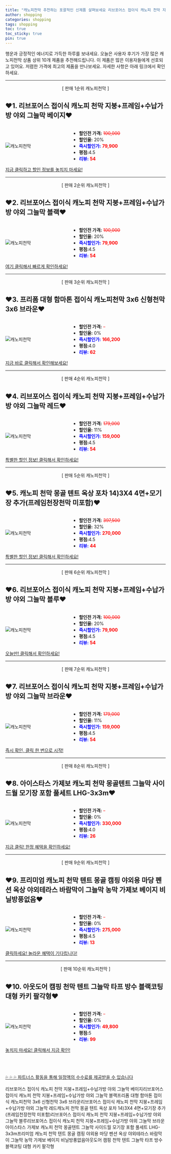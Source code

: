 ```yaml
---
title: "캐노피천막 추천하는 포괄적인 신제품 살펴보세요 리브포어스 접이식 캐노피 천막 지붕+프레임+수납가방"
author: shopping
categories: shopping
tags: shopping
toc: true
toc_sticky: true
pin: true
---
```

행운과 긍정적인 에너지로 가득한 하루를 보내세요. 오늘은 사용자 후기가 가장 많은 캐노피천막 상품 상위 10개 제품을 추천해드립니다. 이 제품은 많은 이용자들에게 선호되고 있어요. 저렴한 가격에 최고의 제품을 만나보세요. 자세한 사항은 아래 링크에서 확인하세요.

---
<p class="toplist" style="margin: 0 auto; display: block; width: fit-content;">[ 판매 1순위 캐노피천막 ]</p>

<h2><strong>❤️1. 리브포어스 접이식 캐노피 천막 지붕+프레임+수납가방 야외 그늘막 베이지❤️</strong></h2>

<div style="display: flex; align-items: center;">
    <div style="flex: 0.4;">
        <img src="https://thumbnail6.coupangcdn.com/thumbnails/remote/230x230ex/image/vendor_inventory/56c0/d323a55a2d4518e5ebaf0c45b6c906fdf5690a638d81a76e203d7e0822b4.jpg" alt="캐노피천막" style="max-width: 100%;">
    </div>
    <div style="flex: 0.6; margin-left: 10px;">
        <ul>
            <li><strong>할인전 가격:</strong> <del style="color: red;">100,000</del></li>
            <li><strong>할인율:</strong> 20%</li>
            <li><span style='color:blue'><strong>즉시할인가:</strong></span> <span style='color:red'><strong>79,900</strong></span></li>
            <li><strong>평점:</strong>4.5</li>
            <li><span style='color:blue'><strong>리뷰:</strong></span> <span style='color:red'><strong>54</strong></span></li>
        </ul>
    </div>
</div>
<div class="center">
    <a href="https://selin100587001.github.io?lptag=AF9450613&subid=githubio&pageKey=7944454229&traceid=V0-153&itemId=21899248395&vendorItemId=88947288908" class="myButton">
        지금 클릭하고 할인 정보를 놓치지 마세요!
    </a>
</div>


---
<p class="toplist" style="margin: 0 auto; display: block; width: fit-content;">[ 판매 2순위 캐노피천막 ]</p>

<h2><strong>❤️2. 리브포어스 접이식 캐노피 천막 지붕+프레임+수납가방 야외 그늘막 블랙❤️</strong></h2>

<div style="display: flex; align-items: center;">
    <div style="flex: 0.4;">
        <img src="https://thumbnail6.coupangcdn.com/thumbnails/remote/230x230ex/image/vendor_inventory/56c0/d323a55a2d4518e5ebaf0c45b6c906fdf5690a638d81a76e203d7e0822b4.jpg" alt="캐노피천막" style="max-width: 100%;">
    </div>
    <div style="flex: 0.6; margin-left: 10px;">
        <ul>
            <li><strong>할인전 가격:</strong> <del style="color: red;">100,000</del></li>
            <li><strong>할인율:</strong> 20%</li>
            <li><span style='color:blue'><strong>즉시할인가:</strong></span> <span style='color:red'><strong>79,900</strong></span></li>
            <li><strong>평점:</strong>4.5</li>
            <li><span style='color:blue'><strong>리뷰:</strong></span> <span style='color:red'><strong>54</strong></span></li>
        </ul>
    </div>
</div>
<div class="center">
    <a href="https://selin100587001.github.io?lptag=AF9450613&subid=githubio&pageKey=7944454229&traceid=V0-153&itemId=21899248402&vendorItemId=89152734927" class="myButton">
        여기 클릭해서 빠르게 확인하세요!
    </a>
</div>


---
<p class="toplist" style="margin: 0 auto; display: block; width: fit-content;">[ 판매 3순위 캐노피천막 ]</p>

<h2><strong>❤️3. 프리폼 대형 함마톤 접이식 캐노피천막 3x6 신형천막 3x6 브라운❤️</strong></h2>

<div style="display: flex; align-items: center;">
    <div style="flex: 0.4;">
        <img src="https://thumbnail9.coupangcdn.com/thumbnails/remote/230x230ex/image/vendor_inventory/49db/aa5bfa309e514715992092365c39329233a18e5d9c7aa31c5198828d040b.jpg" alt="캐노피천막" style="max-width: 100%;">
    </div>
    <div style="flex: 0.6; margin-left: 10px;">
        <ul>
            <li><strong>할인전 가격:</strong> <del style="color: red;">-</del></li>
            <li><strong>할인율:</strong> 0%</li>
            <li><span style='color:blue'><strong>즉시할인가:</strong></span> <span style='color:red'><strong>166,200</strong></span></li>
            <li><strong>평점:</strong>4.0</li>
            <li><span style='color:blue'><strong>리뷰:</strong></span> <span style='color:red'><strong>62</strong></span></li>
        </ul>
    </div>
</div>
<div class="center">
    <a href="https://selin100587001.github.io?lptag=AF9450613&subid=githubio&pageKey=1600536157&traceid=V0-153&itemId=2734006232&vendorItemId=3853303048" class="myButton">
        지금 바로 클릭해서 확인해보세요!
    </a>
</div>


---
<p class="toplist" style="margin: 0 auto; display: block; width: fit-content;">[ 판매 4순위 캐노피천막 ]</p>

<h2><strong>❤️4. 리브포어스 접이식 캐노피 천막 지붕+프레임+수납가방 야외 그늘막 레드❤️</strong></h2>

<div style="display: flex; align-items: center;">
    <div style="flex: 0.4;">
        <img src="https://thumbnail6.coupangcdn.com/thumbnails/remote/230x230ex/image/vendor_inventory/56c0/d323a55a2d4518e5ebaf0c45b6c906fdf5690a638d81a76e203d7e0822b4.jpg" alt="캐노피천막" style="max-width: 100%;">
    </div>
    <div style="flex: 0.6; margin-left: 10px;">
        <ul>
            <li><strong>할인전 가격:</strong> <del style="color: red;">179,000</del></li>
            <li><strong>할인율:</strong> 11%</li>
            <li><span style='color:blue'><strong>즉시할인가:</strong></span> <span style='color:red'><strong>159,000</strong></span></li>
            <li><strong>평점:</strong>4.5</li>
            <li><span style='color:blue'><strong>리뷰:</strong></span> <span style='color:red'><strong>54</strong></span></li>
        </ul>
    </div>
</div>
<div class="center">
    <a href="https://selin100587001.github.io?lptag=AF9450613&subid=githubio&pageKey=7944454229&traceid=V0-153&itemId=21899248372&vendorItemId=89152734952" class="myButton">
        특별한 할인 정보! 클릭해서 확인하세요!
    </a>
</div>


---
<p class="toplist" style="margin: 0 auto; display: block; width: fit-content;">[ 판매 5순위 캐노피천막 ]</p>

<h2><strong>❤️5. 캐노피 천막 몽골 텐트 옥상 포차 14)3X4 4면+모기장 추가(프레임천장천막 미포함)❤️</strong></h2>

<div style="display: flex; align-items: center;">
    <div style="flex: 0.4;">
        <img src="https://thumbnail7.coupangcdn.com/thumbnails/remote/230x230ex/image/vendor_inventory/4cee/eab93e51f258e42859a1c80c61a4a3af1c2496a1d05a73e5883fd2663335.jpg" alt="캐노피천막" style="max-width: 100%;">
    </div>
    <div style="flex: 0.6; margin-left: 10px;">
        <ul>
            <li><strong>할인전 가격:</strong> <del style="color: red;">397,500</del></li>
            <li><strong>할인율:</strong> 32%</li>
            <li><span style='color:blue'><strong>즉시할인가:</strong></span> <span style='color:red'><strong>270,000</strong></span></li>
            <li><strong>평점:</strong>4.5</li>
            <li><span style='color:blue'><strong>리뷰:</strong></span> <span style='color:red'><strong>44</strong></span></li>
        </ul>
    </div>
</div>
<div class="center">
    <a href="https://selin100587001.github.io?lptag=AF9450613&subid=githubio&pageKey=7439877511&traceid=V0-153&itemId=19343884932&vendorItemId=80892354089" class="myButton">
        특별한 할인 정보! 클릭해서 확인하세요!
    </a>
</div>


---
<p class="toplist" style="margin: 0 auto; display: block; width: fit-content;">[ 판매 6순위 캐노피천막 ]</p>

<h2><strong>❤️6. 리브포어스 접이식 캐노피 천막 지붕+프레임+수납가방 야외 그늘막 블루❤️</strong></h2>

<div style="display: flex; align-items: center;">
    <div style="flex: 0.4;">
        <img src="https://thumbnail6.coupangcdn.com/thumbnails/remote/230x230ex/image/vendor_inventory/56c0/d323a55a2d4518e5ebaf0c45b6c906fdf5690a638d81a76e203d7e0822b4.jpg" alt="캐노피천막" style="max-width: 100%;">
    </div>
    <div style="flex: 0.6; margin-left: 10px;">
        <ul>
            <li><strong>할인전 가격:</strong> <del style="color: red;">100,000</del></li>
            <li><strong>할인율:</strong> 20%</li>
            <li><span style='color:blue'><strong>즉시할인가:</strong></span> <span style='color:red'><strong>79,900</strong></span></li>
            <li><strong>평점:</strong>4.5</li>
            <li><span style='color:blue'><strong>리뷰:</strong></span> <span style='color:red'><strong>54</strong></span></li>
        </ul>
    </div>
</div>
<div class="center">
    <a href="https://selin100587001.github.io?lptag=AF9450613&subid=githubio&pageKey=7944454229&traceid=V0-153&itemId=21899248342&vendorItemId=89152734753" class="myButton">
        오늘만! 클릭해서 확인하세요!
    </a>
</div>


---
<p class="toplist" style="margin: 0 auto; display: block; width: fit-content;">[ 판매 7순위 캐노피천막 ]</p>

<h2><strong>❤️7. 리브포어스 접이식 캐노피 천막 지붕+프레임+수납가방 야외 그늘막 브라운❤️</strong></h2>

<div style="display: flex; align-items: center;">
    <div style="flex: 0.4;">
        <img src="https://thumbnail6.coupangcdn.com/thumbnails/remote/230x230ex/image/vendor_inventory/56c0/d323a55a2d4518e5ebaf0c45b6c906fdf5690a638d81a76e203d7e0822b4.jpg" alt="캐노피천막" style="max-width: 100%;">
    </div>
    <div style="flex: 0.6; margin-left: 10px;">
        <ul>
            <li><strong>할인전 가격:</strong> <del style="color: red;">179,000</del></li>
            <li><strong>할인율:</strong> 11%</li>
            <li><span style='color:blue'><strong>즉시할인가:</strong></span> <span style='color:red'><strong>159,000</strong></span></li>
            <li><strong>평점:</strong>4.5</li>
            <li><span style='color:blue'><strong>리뷰:</strong></span> <span style='color:red'><strong>54</strong></span></li>
        </ul>
    </div>
</div>
<div class="center">
    <a href="https://selin100587001.github.io?lptag=AF9450613&subid=githubio&pageKey=7944454229&traceid=V0-153&itemId=21899248383&vendorItemId=88947288826" class="myButton">
        즉시 확인, 클릭 한 번으로 시작!
    </a>
</div>


---
<p class="toplist" style="margin: 0 auto; display: block; width: fit-content;">[ 판매 8순위 캐노피천막 ]</p>

<h2><strong>❤️8. 아이스타스 가제보 캐노피 천막 몽골텐트 그늘막 사이드월 모기장 포함 풀세트 LHG-3x3m❤️</strong></h2>

<div style="display: flex; align-items: center;">
    <div style="flex: 0.4;">
        <img src="https://thumbnail7.coupangcdn.com/thumbnails/remote/230x230ex/image/vendor_inventory/abfb/e2698b0cb82e1367bd3111fc8da9d79c36c09fde3f4844a17b96bd0f0812.jpg" alt="캐노피천막" style="max-width: 100%;">
    </div>
    <div style="flex: 0.6; margin-left: 10px;">
        <ul>
            <li><strong>할인전 가격:</strong> <del style="color: red;">-</del></li>
            <li><strong>할인율:</strong> 0%</li>
            <li><span style='color:blue'><strong>즉시할인가:</strong></span> <span style='color:red'><strong>330,000</strong></span></li>
            <li><strong>평점:</strong>4.0</li>
            <li><span style='color:blue'><strong>리뷰:</strong></span> <span style='color:red'><strong>26</strong></span></li>
        </ul>
    </div>
</div>
<div class="center">
    <a href="https://selin100587001.github.io?lptag=AF9450613&subid=githubio&pageKey=7390717847&traceid=V0-153&itemId=19107386747&vendorItemId=86227693893" class="myButton">
        지금 클릭! 한정 혜택을 확인하세요!
    </a>
</div>


---
<p class="toplist" style="margin: 0 auto; display: block; width: fit-content;">[ 판매 9순위 캐노피천막 ]</p>

<h2><strong>❤️9. 프리미엄 캐노피 천막 텐트 몽골 캠핑 야외용 마당 펜션 옥상 야외테라스 바람막이 그늘막 농막 가제보 베이지 비닐방풍없음❤️</strong></h2>

<div style="display: flex; align-items: center;">
    <div style="flex: 0.4;">
        <img src="https://thumbnail8.coupangcdn.com/thumbnails/remote/230x230ex/image/vendor_inventory/91c4/2c680b0823154e5afb678692d726d8674cf563c2c0fcb597119e2763eaa2.jpg" alt="캐노피천막" style="max-width: 100%;">
    </div>
    <div style="flex: 0.6; margin-left: 10px;">
        <ul>
            <li><strong>할인전 가격:</strong> <del style="color: red;">-</del></li>
            <li><strong>할인율:</strong> 0%</li>
            <li><span style='color:blue'><strong>즉시할인가:</strong></span> <span style='color:red'><strong>275,000</strong></span></li>
            <li><strong>평점:</strong>4.5</li>
            <li><span style='color:blue'><strong>리뷰:</strong></span> <span style='color:red'><strong>13</strong></span></li>
        </ul>
    </div>
</div>
<div class="center">
    <a href="https://selin100587001.github.io?lptag=AF9450613&subid=githubio&pageKey=7458580067&traceid=V0-153&itemId=19435422091&vendorItemId=85167382704" class="myButton">
        클릭하세요! 놀라운 혜택이 기다립니다!
    </a>
</div>


---
<p class="toplist" style="margin: 0 auto; display: block; width: fit-content;">[ 판매 10순위 캐노피천막 ]</p>

<h2><strong>❤️10. 아웃도어 캠핑 천막 텐트 그늘막 타프 방수 블랙코팅 대형 카키 팔각형❤️</strong></h2>

<div style="display: flex; align-items: center;">
    <div style="flex: 0.4;">
        <img src="https://thumbnail10.coupangcdn.com/thumbnails/remote/230x230ex/image/vendor_inventory/1fc6/fb3c61b1acc3ddd48de4ab28d7b5c2f26fd730099f1b178f44b5c69a8ff9.jpg" alt="캐노피천막" style="max-width: 100%;">
    </div>
    <div style="flex: 0.6; margin-left: 10px;">
        <ul>
            <li><strong>할인전 가격:</strong> <del style="color: red;">-</del></li>
            <li><strong>할인율:</strong> 0%</li>
            <li><span style='color:blue'><strong>즉시할인가:</strong></span> <span style='color:red'><strong>49,800</strong></span></li>
            <li><strong>평점:</strong>5</li>
            <li><span style='color:blue'><strong>리뷰:</strong></span> <span style='color:red'><strong>99</strong></span></li>
        </ul>
    </div>
</div>
<div class="center">
    <a href="https://selin100587001.github.io?lptag=AF9450613&subid=githubio&pageKey=8220674109&traceid=V0-153&itemId=23626767096&vendorItemId=90652285744" class="myButton">
        놓치지 마세요! 클릭해서 지금 확인!
    </a>
</div>

<br><br><br>[💦 💦 💦 파트너스 활동을 통해 일정액의 수수료를 제공받을 수 있습니다](https://link.coupang.com/a/bcpT2c)<br><br>리브포어스 접이식 캐노피 천막 지붕+프레임+수납가방 야외 그늘막 베이지리브포어스 접이식 캐노피 천막 지붕+프레임+수납가방 야외 그늘막 블랙프리폼 대형 함마톤 접이식 캐노피천막 3x6 신형천막 3x6 브라운리브포어스 접이식 캐노피 천막 지붕+프레임+수납가방 야외 그늘막 레드캐노피 천막 몽골 텐트 옥상 포차 14)3X4 4면+모기장 추가(프레임천장천막 미포함)리브포어스 접이식 캐노피 천막 지붕+프레임+수납가방 야외 그늘막 블루리브포어스 접이식 캐노피 천막 지붕+프레임+수납가방 야외 그늘막 브라운아이스타스 가제보 캐노피 천막 몽골텐트 그늘막 사이드월 모기장 포함 풀세트 LHG-3x3m프리미엄 캐노피 천막 텐트 몽골 캠핑 야외용 마당 펜션 옥상 야외테라스 바람막이 그늘막 농막 가제보 베이지 비닐방풍없음아웃도어 캠핑 천막 텐트 그늘막 타프 방수 블랙코팅 대형 카키 팔각형